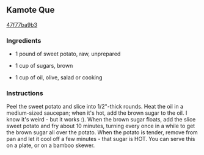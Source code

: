 ## Kamote Que

[47f77ba9b3](http://www.food.com/recipe/kamote-que-404266)

### Ingredients

 - 1 pound of sweet potato, raw, unprepared

 - 1 cup of sugars, brown

 - 1 cup of oil, olive, salad or cooking

### Instructions

Peel the sweet potato and slice into 1/2"-thick rounds. Heat the oil in a medium-sized saucepan; when it's hot, add the brown sugar to the oil. I know it's weird - but it works :). When the brown sugar floats, add the slice sweet potato and fry about 10 minutes, turning every once in a while to get the brown sugar all over the potato. When the potato is tender, remove from pan and let it cool off a few minutes - that sugar is HOT. You can serve this on a plate, or on a bamboo skewer.